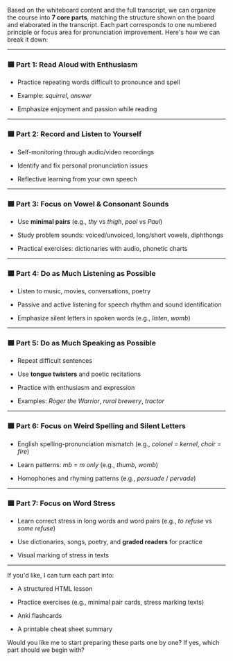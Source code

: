 Based on the whiteboard content and the full transcript, we can organize the course into **7 core parts**, matching the structure shown on the board and elaborated in the transcript. Each part corresponds to one numbered principle or focus area for pronunciation improvement. Here's how we can break it down:

---

### 🟩 **Part 1: Read Aloud with Enthusiasm**

- Practice repeating words difficult to pronounce and spell
    
- Example: _squirrel_, _answer_
    
- Emphasize enjoyment and passion while reading
    

---

### 🟩 **Part 2: Record and Listen to Yourself**

- Self-monitoring through audio/video recordings
    
- Identify and fix personal pronunciation issues
    
- Reflective learning from your own speech
    

---

### 🟩 **Part 3: Focus on Vowel & Consonant Sounds**

- Use **minimal pairs** (e.g., _thy_ vs _thigh_, _pool_ vs _Paul_)
    
- Study problem sounds: voiced/unvoiced, long/short vowels, diphthongs
    
- Practical exercises: dictionaries with audio, phonetic charts
    

---

### 🟩 **Part 4: Do as Much Listening as Possible**

- Listen to music, movies, conversations, poetry
    
- Passive and active listening for speech rhythm and sound identification
    
- Emphasize silent letters in spoken words (e.g., _listen_, _womb_)
    

---

### 🟩 **Part 5: Do as Much Speaking as Possible**

- Repeat difficult sentences
    
- Use **tongue twisters** and poetic recitations
    
- Practice with enthusiasm and expression
    
- Examples: _Roger the Warrior_, _rural brewery_, _tractor_
    

---

### 🟩 **Part 6: Focus on Weird Spelling and Silent Letters**

- English spelling-pronunciation mismatch (e.g., _colonel = kernel_, _choir = fire_)
    
- Learn patterns: _mb = m only_ (e.g., _thumb_, _womb_)
    
- Homophones and rhyming patterns (e.g., _persuade_ / _pervade_)
    

---

### 🟩 **Part 7: Focus on Word Stress**

- Learn correct stress in long words and word pairs (e.g., _to refuse_ vs _some refuse_)
    
- Use dictionaries, songs, poetry, and **graded readers** for practice
    
- Visual marking of stress in texts
    

---

If you'd like, I can turn each part into:

- A structured HTML lesson
    
- Practice exercises (e.g., minimal pair cards, stress marking texts)
    
- Anki flashcards
    
- A printable cheat sheet summary
    

Would you like me to start preparing these parts one by one? If yes, which part should we begin with?